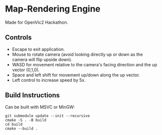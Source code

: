 
# Map-Rendering Engine

Made for OpenVic2 Hackathon.

## Controls
- Escape to exit application.
- Mouse to rotate camera (avoid looking directly up or down as the camera will flip upside down).
- WASD for movement relative to the camera's facing direction and the up vector (0,1,0).
- Space and left shift for movement up/down along the up vector.
- Left control to increase speed by 5x.

## Build Instructions
Can be built with MSVC or MinGW:
```
git submodule update --init --recursive
cmake -S . -B build
cd build
cmake --build .
```
